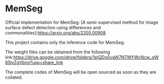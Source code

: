 # MemSeg

Official implementation for MemSeg: [A semi-supervised method for image surface defect detection using differences and commonalities]:https://arxiv.org/abs/2205.00908

This project contains only the inference code for MemSeg.  

The weight files can be obtained from the following link:https://drive.google.com/drive/folders/1elQDo0vaW7NTMYWcNcw_gW65lvZgVbno?usp=share_link  

The complete codes of MemSeg will be open sourced as soon as they are collated.

